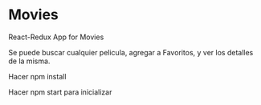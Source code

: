 <h1>Movies</h1>

React-Redux App for Movies

Se puede buscar cualquier pelicula, agregar a Favoritos, y ver los detalles de la misma.

Hacer npm install

Hacer npm start para inicializar
